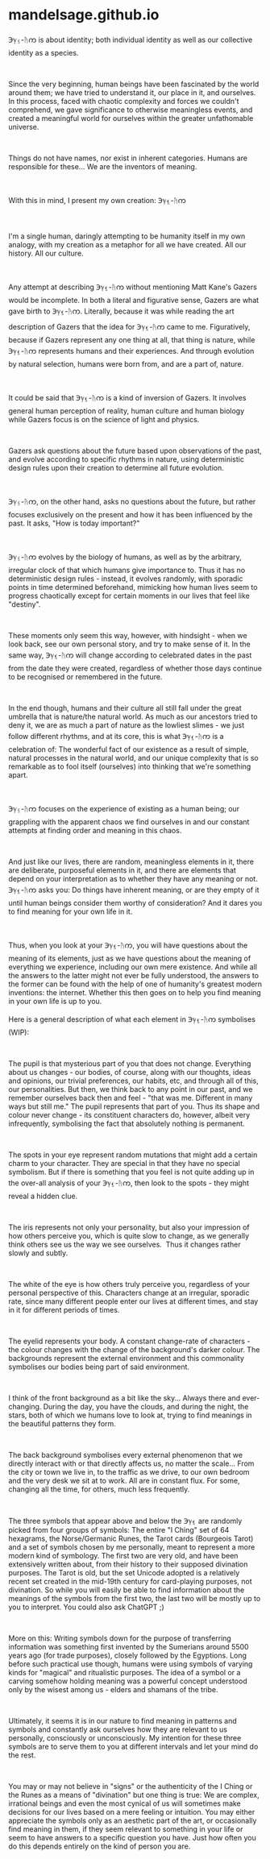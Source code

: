 # mandelsage.github.io

℈ℽ⍷-ᚤက is about identity; both individual identity as well as our collective identity as a species.

​

Since the very beginning, human beings have been fascinated by the world around them; we have tried to understand it, our place in it, and ourselves. In this process, faced with chaotic complexity and forces we couldn't comprehend, we gave significance to otherwise meaningless events, and created a meaningful world for ourselves within the greater unfathomable universe. 

​

Things do not have names, nor exist in inherent categories. Humans are responsible for these... We are the inventors of meaning.

​

With this in mind, I present my own creation: ℈ℽ⍷-ᚤက

​

I'm a single human, daringly attempting to be humanity itself in my own analogy, with my creation as a metaphor for all we have created. All our history. All our culture.

​

Any attempt at describing ℈ℽ⍷-ᚤက without mentioning Matt Kane's Gazers would be incomplete. In both a literal and figurative sense, Gazers are what gave birth to ℈ℽ⍷-ᚤက. Literally, because it was while reading the art description of Gazers that the idea for ℈ℽ⍷-ᚤက came to me. Figuratively, because if Gazers represent any one thing at all, that thing is nature, while ℈ℽ⍷-ᚤက represents humans and their experiences. And through evolution by natural selection, humans were born from, and are a part of, nature.

​

It could be said that ℈ℽ⍷-ᚤက is a kind of inversion of Gazers. It involves general human perception of reality, human culture and human biology while Gazers focus is on the science of light and physics. 

​

Gazers ask questions about the future based upon observations of the past, and evolve according to specific rhythms in nature, using deterministic design rules upon their creation to determine all future evolution.

​

℈ℽ⍷-ᚤက, on the other hand, asks no questions about the future, but rather focuses exclusively on the present and how it has been influenced by the past. It asks, "How is today important?"

​

℈ℽ⍷-ᚤက evolves by the biology of humans, as well as by the arbitrary, irregular clock of that which humans give importance to. Thus it has no deterministic design rules - instead, it evolves randomly, with sporadic points in time determined beforehand, mimicking how human lives seem to progress chaotically except for certain moments in our lives that feel like "destiny". 

​

These moments only seem this way, however, with hindsight - when we look back, see our own personal story, and try to make sense of it. In the same way, ℈ℽ⍷-ᚤက will change according to celebrated dates in the past from the date they were created, regardless of whether those days continue to be recognised or remembered in the future.

​

In the end though, humans and their culture all still fall under the great umbrella that is nature/the natural world. As much as our ancestors tried to deny it, we are as much a part of nature as the lowliest slimes - we just follow different rhythms, and at its core, this is what ℈ℽ⍷-ᚤက is a celebration of: The wonderful fact of our existence as a result of simple, natural processes in the natural world, and our unique complexity that is so remarkable as to fool itself (ourselves) into thinking that we're something apart.

​

℈ℽ⍷-ᚤက focuses on the experience of existing as a human being; our grappling with the apparent chaos we find ourselves in and our constant attempts at finding order and meaning in this chaos.

​

And just like our lives, there are random, meaningless elements in it, there are deliberate, purposeful elements in it, and there are elements that depend on your interpretation as to whether they have any meaning or not. ℈ℽ⍷-ᚤက asks you: Do things have inherent meaning, or are they empty of it until human beings consider them worthy of consideration? And it dares you to find meaning for your own life in it.

​

Thus, when you look at your ℈ℽ⍷-ᚤက, you will have questions about the meaning of its elements, just as we have questions about the meaning of everything we experience, including our own mere existence. And while all the answers to the latter might not ever be fully understood, the answers to the former can be found with the help of one of humanity's greatest modern inventions: the internet. Whether this then goes on to help you find meaning in your own life is up to you.



Here is a general description of what each element in ℈ℽ⍷-ᚤက symbolises (WIP):

​

The pupil is that mysterious part of you that does not change. Everything about us changes - our bodies, of course, along with our thoughts, ideas and opinions, our trivial preferences, our habits, etc, and through all of this, our personalities. But then, we think back to any point in our past, and we remember ourselves back then and feel - "that was me. Different in many ways but still me." The pupil represents that part of you. Thus its shape and colour never change - its constituent characters do, however, albeit very infrequently, symbolising the fact that absolutely nothing is permanent.

​

The spots in your eye represent random mutations that might add a certain charm to your character. They are special in that they have no special symbolism. But if there is something that you feel is not quite adding up in the over-all analysis of your ℈ℽ⍷-ᚤက, then look to the spots - they might reveal a hidden clue.

​

The iris represents not only your personality, but also your impression of how others perceive you, which is quite slow to change, as we generally think others see us the way we see ourselves.  Thus it changes rather slowly and subtly.

​

The white of the eye is how others truly perceive you, regardless of your personal perspective of this. Characters change at an irregular, sporadic rate, since many different people enter our lives at different times, and stay in it for different periods of times.

​

The eyelid represents your body. A constant change-rate of characters - the colour changes with the change of the background's darker colour. The backgrounds represent the external environment and this commonality symbolises our bodies being part of said environment.

​

I think of the front background as a bit like the sky... Always there and ever-changing. During the day, you have the clouds, and during the night, the stars, both of which we humans love to look at, trying to find meanings in the beautiful patterns they form.

​

The back background symbolises every external phenomenon that we directly interact with or that directly affects us, no matter the scale... From the city or town we live in, to the traffic as we drive, to our own bedroom and the very desk we sit at to work. All are in constant flux. For some, changing all the time, for others, much less frequently.

​

The three symbols that appear above and below the ℈ℽ⍷ are randomly picked from four groups of symbols: The entire "I Ching" set of 64 hexagrams, the Norse/Germanic Runes, the Tarot cards (Bourgeois Tarot) and a set of symbols chosen by me personally, meant to represent a more modern kind of symbology. The first two are very old, and have been extensively written about, from their history to their supposed divination purposes. The Tarot is old, but the set Unicode adopted is a relatively recent set created in the mid-19th century for card-playing purposes, not divination. So while you will easily be able to find information about the meanings of the symbols from the first two, the last two will be mostly up to you to interpret. You could also ask ChatGPT ;) 

​

More on this: Writing symbols down for the purpose of transferring information was something first invented by the Sumerians around 5500 years ago (for trade purposes), closely followed by the Egyptions. Long before such practical use though, humans were using symbols of varying kinds for "magical" and ritualistic purposes. The idea of a symbol or a carving somehow holding meaning was a powerful concept understood only by the wisest among us - elders and shamans of the tribe.

​

Ultimately, it seems it is in our nature to find meaning in patterns and symbols and constantly ask ourselves how they are relevant to us personally, consciously or unconsciously. My intention for these three symbols are to serve them to you at different intervals and let your mind do the rest.

​

You may or may not believe in "signs" or the authenticity of the I Ching or the Runes as a means of "divination" but one thing is true: We are complex, irrational beings and even the most cynical of us will sometimes make decisions for our lives based on a mere feeling or intuition. You may either appreciate the symbols only as an aesthetic part of the art, or occasionally find meaning in them, if they seem relevant to something in your life or seem to have answers to a specific question you have. Just how often you do this depends entirely on the kind of person you are.